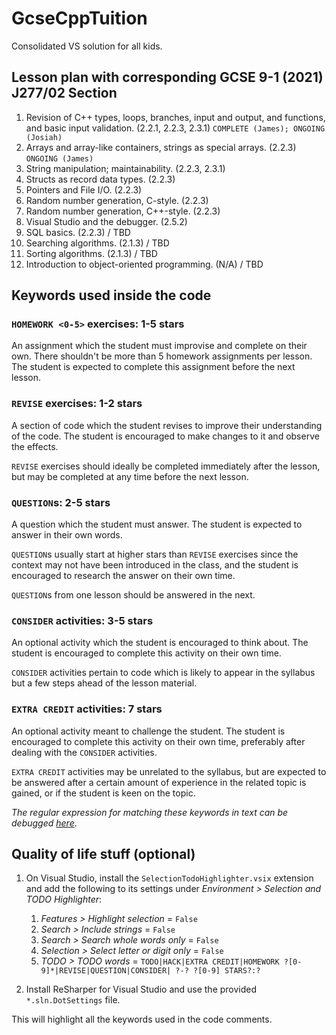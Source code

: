 # GcseCppTuition

Consolidated VS solution for all kids.

## Lesson plan with corresponding GCSE 9-1 (2021) J277/02 Section

1. Revision of C++ types, loops, branches, input and output, and functions, and basic input validation. (2.2.1, 2.2.3, 2.3.1) `COMPLETE (James); ONGOING (Josiah)` 
1. Arrays and array-like containers, strings as special arrays. (2.2.3) `ONGOING (James)` 
1. String manipulation; maintainability. (2.2.3, 2.3.1)
1. Structs as record data types. (2.2.3)
1. Pointers and File I/O. (2.2.3)
1. Random number generation, C-style. (2.2.3)
1. Random number generation, C++-style. (2.2.3)
1. Visual Studio and the debugger. (2.5.2)
1. SQL basics. (2.2.3) / TBD
1. Searching algorithms. (2.1.3) / TBD
1. Sorting algorithms. (2.1.3) / TBD
1. Introduction to object-oriented programming. (N/A) / TBD

## Keywords used inside the code

### `HOMEWORK <0-5>` exercises: 1-5 stars

An assignment which the student must improvise and complete on their own. There shouldn't be more than 5 homework assignments per lesson. The student is expected to complete this assignment before the next lesson.

### `REVISE` exercises: 1-2 stars

A section of code which the student revises to improve their understanding of the code. The student is encouraged to make changes to it and observe the effects.

`REVISE` exercises should ideally be completed immediately after the lesson, but may be completed at any time before the next lesson.

### `QUESTION`s: 2-5 stars

A question which the student must answer. The student is expected to answer in their own words. 

`QUESTION`s usually start at higher stars than `REVISE` exercises since the context may not have been introduced in the class, and the student is encouraged to research the answer on their own time. 

`QUESTION`s from one lesson should be answered in the next.

### `CONSIDER` activities: 3-5 stars

An optional activity which the student is encouraged to think about. The student is encouraged to complete this activity on their own time.

`CONSIDER` activities pertain to code which is likely to appear in the syllabus but a few steps ahead of the lesson material.

### `EXTRA CREDIT` activities: 7 stars

An optional activity meant to challenge the student. The student is encouraged to complete this activity on their own time, preferably after dealing with the `CONSIDER` activities.

`EXTRA CREDIT` activities may be unrelated to the syllabus, but are expected to be answered after a certain amount of experience in the related topic is gained, or if the student is keen on the topic.

*The regular expression for matching these keywords in text can be debugged [here](https://www.debuggex.com/r/lBZe033_m_1584xV)*.

## Quality of life stuff (optional)
1. On Visual Studio, install the `SelectionTodoHighlighter.vsix` extension and add the following to its settings under *Environment > Selection and TODO Highlighter*:

	1. *Features > Highlight selection* = `False`
	1. *Search > Include strings* = `False`
	1. *Search > Search whole words only* = `False`
	1. *Selection > Select letter or digit only* = `False`
	1. *TODO > TODO words* = `TODO|HACK|EXTRA CREDIT|HOMEWORK ?[0-9]*|REVISE|QUESTION|CONSIDER| ?-? ?[0-9] STARS?:?`

1. Install ReSharper for Visual Studio and use the provided `*.sln.DotSettings` file.

This will highlight all the keywords used in the code comments.
